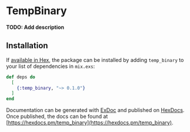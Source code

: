 # TempBinary

**TODO: Add description**

## Installation

If [available in Hex](https://hex.pm/docs/publish), the package can be installed
by adding `temp_binary` to your list of dependencies in `mix.exs`:

```elixir
def deps do
  [
    {:temp_binary, "~> 0.1.0"}
  ]
end
```

Documentation can be generated with [ExDoc](https://github.com/elixir-lang/ex_doc)
and published on [HexDocs](https://hexdocs.pm). Once published, the docs can
be found at [https://hexdocs.pm/temp_binary](https://hexdocs.pm/temp_binary).

